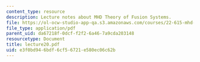 ```yaml
---
content_type: resource
description: Lecture notes about MHD Theory of Fusion Systems.
file: https://ol-ocw-studio-app-qa.s3.amazonaws.com/courses/22-615-mhd-theory-of-fusion-systems-spring-2007/e3f0bd946bdf6cf56721e580ec06c62b_lecture20.pdf
file_type: application/pdf
parent_uid: da67218f-0dcf-f2f2-6a46-7a9cda203148
resourcetype: Document
title: lecture20.pdf
uid: e3f0bd94-6bdf-6cf5-6721-e580ec06c62b
---
```

